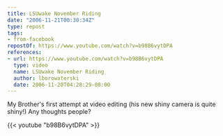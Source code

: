 ```yaml
---
title: LSUwake November Riding
date: "2006-11-21T00:30:34Z"
type: repost
tags:
- from-facebook
repostOf: https://www.youtube.com/watch?v=b98B6vytDPA
references:
- url: https://www.youtube.com/watch?v=b98B6vytDPA
  type: video
  name: LSUwake November Riding
  author: lborowaterski
  date: 2006-11-20T04:28:29-08:00
---
```

My Brother's first attempt at video editing (his new shiny camera is quite shiny!) Any thoughts people?

{{< youtube "b98B6vytDPA" >}}

